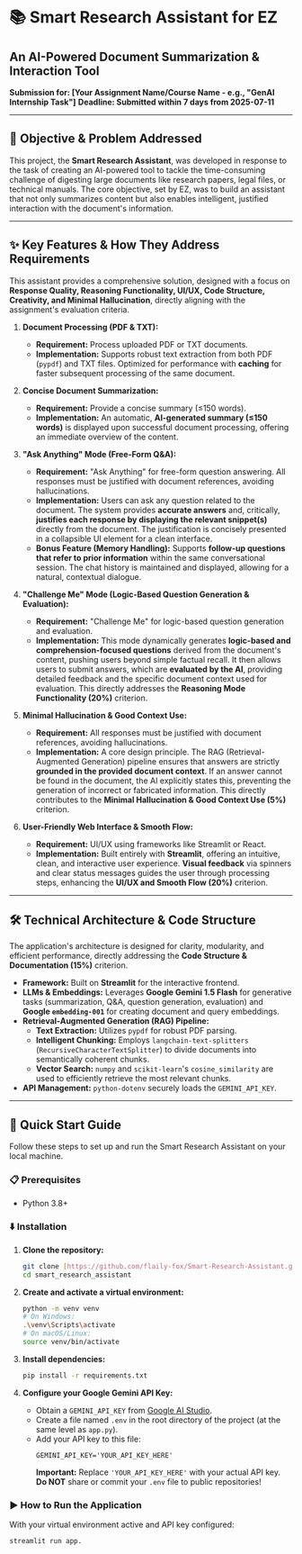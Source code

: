 # 📚 Smart Research Assistant for EZ

## An AI-Powered Document Summarization & Interaction Tool

**Submission for: [Your Assignment Name/Course Name - e.g., "GenAI Internship Task"]**
**Deadline: Submitted within 7 days from 2025-07-11**

---

## 🎯 Objective & Problem Addressed

This project, the **Smart Research Assistant**, was developed in response to the task of creating an AI-powered tool to tackle the time-consuming challenge of digesting large documents like research papers, legal files, or technical manuals. The core objective, set by EZ, was to build an assistant that not only summarizes content but also enables intelligent, justified interaction with the document's information.

---

## ✨ Key Features & How They Address Requirements

This assistant provides a comprehensive solution, designed with a focus on **Response Quality, Reasoning Functionality, UI/UX, Code Structure, Creativity, and Minimal Hallucination**, directly aligning with the assignment's evaluation criteria.

1.  **Document Processing (PDF & TXT):**
    * **Requirement:** Process uploaded PDF or TXT documents.
    * **Implementation:** Supports robust text extraction from both PDF (`pypdf`) and TXT files. Optimized for performance with **caching** for faster subsequent processing of the same document.

2.  **Concise Document Summarization:**
    * **Requirement:** Provide a concise summary (≤150 words).
    * **Implementation:** An automatic, **AI-generated summary (≤150 words)** is displayed upon successful document processing, offering an immediate overview of the content.

3.  **"Ask Anything" Mode (Free-Form Q&A):**
    * **Requirement:** "Ask Anything" for free-form question answering. All responses must be justified with document references, avoiding hallucinations.
    * **Implementation:** Users can ask any question related to the document. The system provides **accurate answers** and, critically, **justifies each response by displaying the relevant snippet(s)** directly from the document. The justification is concisely presented in a collapsible UI element for a clean interface.
    * **Bonus Feature (Memory Handling):** Supports **follow-up questions that refer to prior information** within the same conversational session. The chat history is maintained and displayed, allowing for a natural, contextual dialogue.

4.  **"Challenge Me" Mode (Logic-Based Question Generation & Evaluation):**
    * **Requirement:** "Challenge Me" for logic-based question generation and evaluation.
    * **Implementation:** This mode dynamically generates **logic-based and comprehension-focused questions** derived from the document's content, pushing users beyond simple factual recall. It then allows users to submit answers, which are **evaluated by the AI**, providing detailed feedback and the specific document context used for evaluation. This directly addresses the **Reasoning Mode Functionality (20%)** criterion.

5.  **Minimal Hallucination & Good Context Use:**
    * **Requirement:** All responses must be justified with document references, avoiding hallucinations.
    * **Implementation:** A core design principle. The RAG (Retrieval-Augmented Generation) pipeline ensures that answers are strictly **grounded in the provided document context**. If an answer cannot be found in the document, the AI explicitly states this, preventing the generation of incorrect or fabricated information. This directly contributes to the **Minimal Hallucination & Good Context Use (5%)** criterion.

6.  **User-Friendly Web Interface & Smooth Flow:**
    * **Requirement:** UI/UX using frameworks like Streamlit or React.
    * **Implementation:** Built entirely with **Streamlit**, offering an intuitive, clean, and interactive user experience. **Visual feedback** via spinners and clear status messages guides the user through processing steps, enhancing the **UI/UX and Smooth Flow (20%)** criterion.

---

## 🛠️ Technical Architecture & Code Structure

The application's architecture is designed for clarity, modularity, and efficient performance, directly addressing the **Code Structure & Documentation (15%)** criterion.

* **Framework:** Built on **Streamlit** for the interactive frontend.
* **LLMs & Embeddings:** Leverages **Google Gemini 1.5 Flash** for generative tasks (summarization, Q&A, question generation, evaluation) and **Google `embedding-001`** for creating document and query embeddings.
* **Retrieval-Augmented Generation (RAG) Pipeline:**
    * **Text Extraction:** Utilizes `pypdf` for robust PDF parsing.
    * **Intelligent Chunking:** Employs `langchain-text-splitters` (`RecursiveCharacterTextSplitter`) to divide documents into semantically coherent chunks.
    * **Vector Search:** `numpy` and `scikit-learn`'s `cosine_similarity` are used to efficiently retrieve the most relevant chunks.
* **API Management:** `python-dotenv` securely loads the `GEMINI_API_KEY`.
---

## 🚀 Quick Start Guide

Follow these steps to set up and run the Smart Research Assistant on your local machine.

### 📋 Prerequisites

* Python 3.8+

### ⬇️ Installation

1.  **Clone the repository:**
    ```bash
    git clone [https://github.com/flaily-fox/Smart-Research-Assistant.git]
    cd smart_research_assistant
    ```

2.  **Create and activate a virtual environment:**
    ```bash
    python -m venv venv
    # On Windows:
    .\venv\Scripts\activate
    # On macOS/Linux:
    source venv/bin/activate
    ```

3.  **Install dependencies:**
    ```bash
    pip install -r requirements.txt
    ```

4.  **Configure your Google Gemini API Key:**
    * Obtain a `GEMINI_API_KEY` from [Google AI Studio](https://aistudio.google.com/app/apikey).
    * Create a file named `.env` in the root directory of the project (at the same level as `app.py`).
    * Add your API key to this file:
        ```
        GEMINI_API_KEY='YOUR_API_KEY_HERE'
        ```
        **Important:** Replace `'YOUR_API_KEY_HERE'` with your actual API key. **Do NOT** share or commit your `.env` file to public repositories!

### ▶️ How to Run the Application

With your virtual environment active and API key configured:

```bash
streamlit run app.

